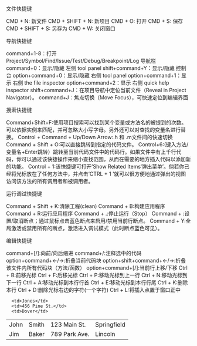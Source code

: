 文件快捷键

CMD + N: 新文件 
CMD + SHIFT + N: 新项目 
CMD + O: 打开 
CMD + S: 保存
CMD + SHIFT + S: 另存为 
CMD + W: 关闭窗口

导航快捷键

command+1-8：打开 Project/Symbol/Find/Issue/Test/Debug/Breakpoint/Log 导航栏 
command+0：显示/隐藏 左侧 tool panel 
shift+command+Y：显示/隐藏 控制台 
option+command+0：显示/隐藏 右侧 tool panel 
option+command+1：显示 右侧 the file inspector 
option+command+2：显示 右侧 quick help inspector 
shift+command+J：在项目导航中定位当前文件（Reveal in Project Navigator）。 
command+J：焦点切换（Move Focus），可快速定位到编辑界面

搜索快捷键

Command+Shift+F:使用项目搜索可以找到某个变量或方法名的被提到的次数。可以依据实例来匹配，并可忽略大小写字母。另外还可以对查找的变量名进行替换。 
Control + Command + Up/Down Arrow:.h 和 .m文件间的快速切换 
Command + Shift + O:可以直接跳转到指定的代码文件。 
Control+6:(键入方法/变量名+Enter跳转）跳转至当前代码文件中的代码行。如果文件中有上千行代码，你可以通过该快捷操作来缩小查找范围，从而在需要的地方插入代码以添加新的功能。 
Control + 1:该快捷键可打开’Show Related Items‘弹出菜单’。倘若你已经将光标放在了任何方法中，并点击‘CTRL + 1 ’就可以很方便地通过弹出的视图访问该方法的所有调用者和被调用者。

运行调试快捷键

Command + Shift + K:清除工程(clean) 
Command + B:构建应用程序 
Command + R:运行应用程序 
Command + .:停止运行（Stop） 
Command + \:设置/取消断点；通过鼠标点击蓝色断点来启用/禁用当前行断点。 
Command + Y:全局激活或禁用所有的断点，激活进入调试模式（此时断点蓝色可见）。

编辑快捷键

command+[/]:向前/向后缩进 
command+/:注释选中的代码 
option+command+←/→:折叠当前代码块 
option+shift+command+←/→:折叠该文件内所有代码块（方法/函数） 
option+command+[/]:当前行上移/下移 
Ctrl + B:前移光标 
Ctrl + F:后移光标 
Ctrl + P:移动光标到上一行 
Ctrl + N:移动光标到下一行 
Ctrl + A:移动光标到本行行首 
Ctrl + E:移动光标到本行行尾 
Ctrl + K:删除本行 
Ctrl + D:删除光标右边的字符(一个字符) 
Ctrl + L:将插入点置于窗口正中


<table>
   <tr colspan="2">
      <td >John</td>
      <td>Smith</td>
      <td>123 Main St.</td>
      <td>Springfield</td>
   </tr>
   <tr>
      
      <td>Jones</td>
      <td>456 Pine St.</td>
      <td>Dover</td>
   </tr>
   <tr>
      <td>Jim</td>
      <td>Baker</td>
      <td>789 Park Ave.</td>
      <td>Lincoln</td>
   </tr>
</table>
